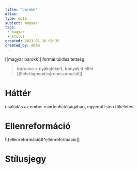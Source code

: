 ```yaml
---
title: "barokk"
alias: 
type: note
subject: magyar
tags:
 - magyar
 - stílus
created: 2023.01.10 09:39
created_by: Ádám
---
```

[[magyar barokk]]
formai túldíszítettség

>*barocco* = nyakatekert, bonyolult 
>eltér [[Felvilágosodás|reneszánsztól]] 

# Háttér
csalódás az ember mindenhatóságában, egyedül Isten tökéletes

# Ellenreformáció
![[ellenreformáció#^ellenreformacio]]

# Stílusjegy
